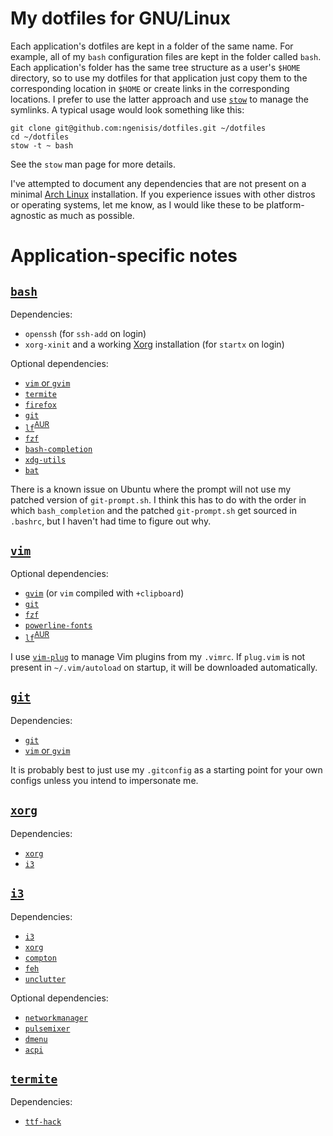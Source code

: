 # My dotfiles for GNU/Linux

Each application's dotfiles are kept in a folder of the same name. For example, all of my `bash` configuration files are kept in the folder called `bash`. Each application's folder has the same tree structure as a user's `$HOME` directory, so to use my dotfiles for that application just copy them to the corresponding location in `$HOME` or create links in the corresponding locations. I prefer to use the latter approach and use [`stow`](https://www.gnu.org/software/stow/) to manage the symlinks. A typical usage would look something like this:

```
git clone git@github.com:ngenisis/dotfiles.git ~/dotfiles
cd ~/dotfiles
stow -t ~ bash
```

See the `stow` man page for more details.

I've attempted to document any dependencies that are not present on a minimal [Arch Linux](https://wiki.archlinux.org/index.php/Arch_Linux) installation. If you experience issues with other distros or operating systems, let me know, as I would like these to be platform-agnostic as much as possible.

# Application-specific notes

## [`bash`](https://www.gnu.org/software/bash/)

Dependencies:
+ `openssh` (for `ssh-add` on login)
+ `xorg-xinit` and a working [Xorg](https://wiki.archlinux.org/index.php/Xorg) installation (for `startx` on login)

Optional dependencies:
+ [`vim` or `gvim`](https://github.com/vim/vim)
+ [`termite`](https://github.com/thestinger/termite/)
+ [`firefox`](https://www.mozilla.org/en-US/firefox/)
+ [`git`](https://github.com/git/git)
+ [`lf`](https://github.com/gokcehan/lf)<sup>[AUR](https://aur.archlinux.org/packages/lf/)</sup>
+ [`fzf`](https://github.com/junegunn/fzf)
+ [`bash-completion`](https://github.com/scop/bash-completion)
+ [`xdg-utils`](https://www.freedesktop.org/wiki/Software/xdg-utils/)
+ [`bat`](https://github.com/sharkdp/bat)

There is a known issue on Ubuntu where the prompt will not use my patched version of `git-prompt.sh`. I think this has to do with the order in which `bash_completion` and the patched `git-prompt.sh` get sourced in `.bashrc`, but I haven't had time to figure out why.

## [`vim`](https://github.com/vim/vim)

Optional dependencies:

+ [`gvim`](https://github.com/vim/vim) (or `vim` compiled with `+clipboard`)
+ [`git`](https://git-scm.com/)
+ [`fzf`](https://github.com/junegunn/fzf)
+ [`powerline-fonts`](https://github.com/powerline/fonts)
+ [`lf`](https://github.com/gokcehan/lf)<sup>[AUR](https://aur.archlinux.org/packages/lf/)</sup>

I use [`vim-plug`](https://github.com/junegunn/vim-plug) to manage Vim plugins from my `.vimrc`. If `plug.vim` is not present in `~/.vim/autoload` on startup, it will be downloaded automatically.

## [`git`](https://git-scm.com/)

Dependencies:

+ [`git`](https://git-scm.com/)
+ [`vim` or `gvim`](https://github.com/vim/vim)

It is probably best to just use my `.gitconfig` as a starting point for your own configs unless you intend to impersonate me.

## [`xorg`](https://www.x.org/wiki/)

Dependencies:

+ [`xorg`](https://www.x.org/wiki/)
+ [`i3`](https://i3wm.org/)

## [`i3`](https://i3wm.org/)

Dependencies:

+ [`i3`](https://i3wm.org/)
+ [`xorg`](https://www.x.org/wiki/)
+ [`compton`](https://github.com/chjj/compton)
+ [`feh`](https://feh.finalrewind.org/)
+ [`unclutter`](https://github.com/Airblader/unclutter-xfixes)

Optional dependencies:

+ [`networkmanager`](https://gitlab.freedesktop.org/NetworkManager/NetworkManager)
+ [`pulsemixer`](https://github.com/GeorgeFilipkin/pulsemixer)
+ [`dmenu`](http://tools.suckless.org/dmenu/)
+ [`acpi`](https://sourceforge.net/projects/acpiclient/)

## [`termite`](https://github.com/thestinger/termite/)

Dependencies:

+ [`ttf-hack`](https://github.com/source-foundry/Hack)
